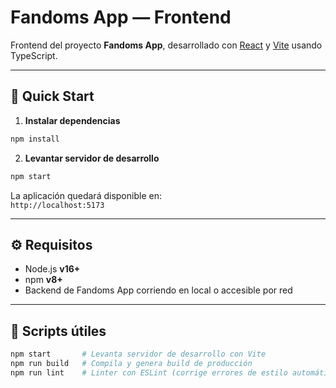 # Fandoms App — Frontend

Frontend del proyecto **Fandoms App**, desarrollado con [React](https://react.dev/) y [Vite](https://vitejs.dev/) usando TypeScript.

---

## 🚀 Quick Start

1. **Instalar dependencias**
```bash
npm install
```

2. **Levantar servidor de desarrollo**
```bash
npm start
```

La aplicación quedará disponible en:  
`http://localhost:5173`

---

## ⚙️ Requisitos
- Node.js **v16+**
- npm **v8+**
- Backend de Fandoms App corriendo en local o accesible por red

---

## 📜 Scripts útiles
```bash
npm start       # Levanta servidor de desarrollo con Vite
npm run build   # Compila y genera build de producción
npm run lint    # Linter con ESLint (corrige errores de estilo automáticamente)
```
